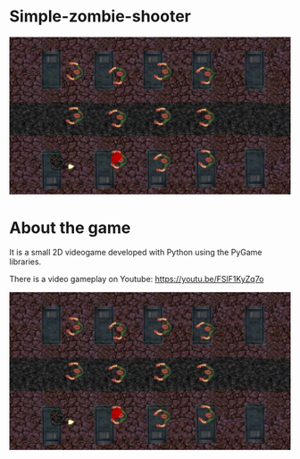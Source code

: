 # Simple-zombie-shooter

![Screenshot](preview_image.png)

About the game
==============
It is a small 2D videogame developed with Python using the PyGame libraries.

There is a video gameplay on Youtube: https://youtu.be/FSlF1KyZq7o

[![Watch the video](preview_image.png)](https://youtu.be/FSlF1KyZq7o)
